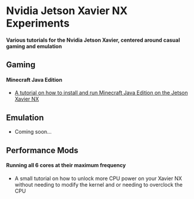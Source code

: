# Nvidia Jetson Xavier NX Experiments

#### Various tutorials for the Nvidia Jetson Xavier, centered around casual gaming and emulation


## Gaming
#### Minecraft Java Edition
* [A tutorial on how to install and run Minecraft Java Edition on the Jetson Xavier NX](https://github.com/Grima04/jetson-xavier-experiments/blob/main/minecraft-java/Minecraft.md)

## Emulation
* Coming soon...

## Performance Mods
#### Running all 6 cores at their maximum frequency
* A small tutorial on how to unlock more CPU power on your Xavier NX without needing to modify the kernel and or needing to overclock the CPU
